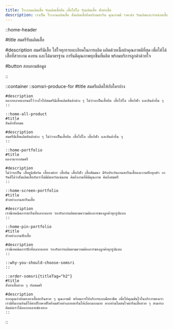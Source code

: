 ```yaml
---
title: โรงงานผลิตเสื้อ รับผลิตเสื้อยืด เสื้อโปโล รับผลิตเสื้อ สั่งทำเสื้อ
description: เราเป็น โรงงานผลิตเสื้อ สั่งผลิตเสื้อยืดพร้อมสกรีน คุณภาพดี ราคาส่ง รับผลิตและจำหน่ายเสื้อ พร้อมสกรีนโลโก้ ทำแบรนด์ตัวเอง
---
```


::home-header

#title
สมศรีรับผลิตเสื้อ

#description
สมศรีมีเสื้อ ใส่ใจทุกรายละเอียดในการผลิต ผลิตด้วยเนื้อผ้าคุณภาพดีที่สุด เพื่อให้ได้เสื้อที่สวยงาม คงทน และได้มาตรฐาน การันตีคุณภาพทุกชิ้นที่ผลิต พร้อมบริการลูกค้าด้วยใจ

#button
สอบถามข้อมูล

::

::container
    ::somsri-produce-for
    #title
    สมศรีผลิตให้กับใครบ้าง

    #description
    หลากหลายแบรนด์ไว้วางใจให้สมศรีมีเสื้อผลิตสินค้าต่าง ๆ ไม่ว่าจะเป็นเสื้อยืด เสื้อโปโล เสื้อกีฬา และสินค้าอื่น ๆ
    ::

    ::home-all-product
    #title
    สินค้าทั้งหมด

    #description
    สมศรีมีเสื้อผลิตสินค้าต่าง ๆ ไม่ว่าจะเป็นเสื้อยืด เสื้อโปโล เสื้อกีฬา และสินค้าอื่น ๆ
    ::

    ::home-portfolio
    #title
    ผลงานจากสมศรี

    #description
    ไม่ว่าจะเป็น เสื้อยูนิฟอร์ม เสื้อองค์กร เสื้อทีม เสื้อกีฬา เสื้อสัมมนา มีรับประกันงานสกรีนเสื้อและงานปักทุกตัว การันตีได้ว่าสั่งผลิตเสื้อกับเราไม่มีผิดหวังแน่นอน คิดถึงงานที่ดีมีคุณภาพ คิดถึงสมศรี
    ::

    ::home-screen-portfolio
    #title
    ตัวอย่างงานสกรีนเสื้อ

    #description
    เรามีเทคนิคการสกรีนที่หลากหลาย รองรับการผลิตตามความต้องการของลูกค้าทุกรูปแบบ
    ::

    ::home-pin-portfolio
    #title
    ตัวอย่างงานปักเสื้อ

    #description
    เรามีเทคนิคการปักที่หลากหลาย รองรับการผลิตตามความต้องการของลูกค้าทุกรูปแบบ
    ::

    ::why-you-should-choose-somsri
    ::

    ::order-somsri{titleTag="h2"}
    #title
    สั่งทำเสื้อสวย ๆ กับสมศรี

    #description
    หากคุณกำลังมองหาเสื้อสกรีนสวย ๆ คุณภาพดี พร้อมการให้บริการแบบมืออาชีพ เพื่อให้คุณมั่นใจในบริการของเรา เรามีทีมงานยินดีให้คำปรึกษาฟรีพร้อมตัวอย่างลายสกรีนให้เลือกมากมาย หากท่านใดสนใจสกรีนเสื้อสวย ๆ สามารถติดต่อเราได้หลากหลายช่องทาง
    ::

::
